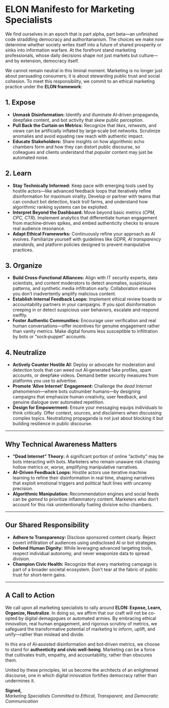 # ELON Manifesto for Marketing Specialists

We find ourselves in an epoch that is part alpha, part beta—an unfinished code straddling democracy and authoritarianism. The choices we make now determine whether society writes itself into a future of shared prosperity or sinks into information warfare. At the forefront stand marketing professionals, whose daily decisions shape not just markets but culture—and by extension, democracy itself.  

We cannot remain neutral in this liminal moment. Marketing is no longer just about persuading consumers; it is about stewarding public trust and social cohesion. To meet this responsibility, we commit to an ethical marketing practice under the **ELON framework**:  

## 1. Expose  

- **Unmask Disinformation:** Identify and illuminate AI‐driven propaganda, deepfake content, and bot activity that skew public perception.  
- **Pull Back the Curtain on Metrics:** Recognize that *likes*, *retweets*, and *views* can be artificially inflated by large‐scale bot networks. Scrutinize anomalies and avoid equating raw reach with authentic impact.  
- **Educate Stakeholders:** Share insights on how algorithmic echo chambers form and how they can distort public discourse, so colleagues and clients understand that *popular* content may just be automated noise.  

## 2. Learn  

- **Stay Technically Informed:** Keep pace with emerging tools used by hostile actors—like advanced feedback loops that iteratively refine disinformation for maximum virality. Develop or partner with teams that can conduct bot detection, track troll farms, and understand how algorithmic ranking systems can be exploited.  
- **Interpret Beyond the Dashboard:** Move beyond basic metrics (*CPM, CPC, CTR*). Implement analytics that differentiate human engagement from machine‐driven spikes, and embed authenticity checks to ensure real audience resonance.  
- **Adapt Ethical Frameworks:** Continuously refine your approach as AI evolves. Familiarize yourself with guidelines like *GDPR, AI transparency standards,* and platform policies designed to prevent manipulative practices.  

## 3. Organize  

- **Build Cross‐Functional Alliances:** Align with IT security experts, data scientists, and content moderators to detect anomalies, suspicious patterns, and synthetic media infiltration early. Collaboration ensures you don’t inadvertently amplify malicious content.  
- **Establish Internal Feedback Loops:** Implement ethical review boards or accountability partners in your campaigns. If you spot disinformation creeping in or detect suspicious user behaviors, escalate and respond swiftly.  
- **Foster Authentic Communities:** Encourage user verification and real human conversations—offer incentives for genuine engagement rather than vanity metrics. Make digital forums less susceptible to infiltration by bots or “sock‐puppet” accounts.  

## 4. Neutralize  

- **Actively Counter Hostile AI:** Deploy or advocate for moderation and detection tools that can weed out AI‐generated fake profiles, spam accounts, or deepfake videos. Demand better security measures from platforms you use to advertise.  
- **Promote ‘Alive Internet’ Engagement:** Challenge the *dead Internet* phenomenon—where bots outnumber humans—by designing campaigns that emphasize human creativity, user feedback, and genuine dialogue over automated repetition.  
- **Design for Empowerment:** Ensure your messaging equips individuals to think critically. Offer context, sources, and disclaimers when discussing complex topics. Neutralizing propaganda is not just about blocking it but building resilience in public discourse.  

---

## Why Technical Awareness Matters  

- **“Dead Internet” Theory:** A significant portion of online “activity” may be bots interacting with bots. Marketers who remain unaware risk chasing hollow metrics or, worse, amplifying manipulative narratives.  
- **AI-Driven Feedback Loops:** Hostile actors use iterative machine learning to refine their disinformation in real time, shaping narratives that exploit emotional triggers and political fault lines with uncanny precision.  
- **Algorithmic Manipulation:** Recommendation engines and social feeds can be *gamed* to prioritize inflammatory content. Marketers who don’t account for this risk unintentionally fueling divisive echo chambers.  

---

## Our Shared Responsibility  

- **Adhere to Transparency:** Disclose sponsored content clearly. Reject covert infiltration of audiences using undisclosed AI or bot strategies.  
- **Defend Human Dignity:** While leveraging advanced targeting tools, respect individual autonomy, and never weaponize data to spread division.  
- **Champion Civic Health:** Recognize that every marketing campaign is part of a broader societal ecosystem. Don’t tear at the fabric of public trust for short‐term gains.  

---

## A Call to Action  

We call upon all marketing specialists to rally around **ELON: Expose, Learn, Organize, Neutralize**. In doing so, we affirm that our craft will not be co‐opted by digital demagogues or automated armies. By embracing ethical innovation, real human engagement, and rigorous scrutiny of metrics, we safeguard the transformative potential of marketing to inform, uplift, and unify—rather than mislead and divide.  

In this era of AI‐assisted disinformation and bot‐driven metrics, we choose to stand for **authenticity and civic well‐being**. Marketing can be a force that cultivates truth, empathy, and accountability, rather than obscures them.  

United by these principles, let us become the architects of an enlightened discourse, one in which digital innovation fortifies democracy rather than undermines it.  

**Signed,**  
*Marketing Specialists Committed to Ethical, Transparent, and Democratic Communication*  
